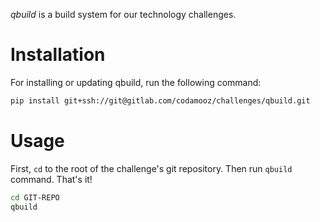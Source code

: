 *qbuild* is a build system for our technology challenges.

# Installation

For installing or updating qbuild, run the following command:

```bash
pip install git+ssh://git@gitlab.com/codamooz/challenges/qbuild.git
```

# Usage

First, `cd` to the root of the challenge's git repository. Then run `qbuild` command. That's it!

```bash
cd GIT-REPO
qbuild
```
